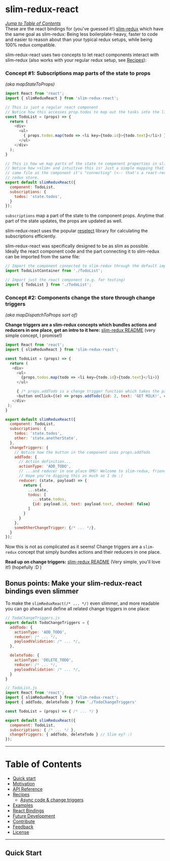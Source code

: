 slim-redux-react
================
[*Jump to Table of Contents*](#toc)  
These are the react bindings for (you've guessed it!) [slim-redux](https://github.com/aGuyNamedJonas/slim-redux) which have the same goal as slim-redux: Being less boilerplate-heavy, faster to code and easier to reason about than your typical redux setups, while being 100% redux compatible.

slim-redux-react uses two concepts to let react components interact with slim-redux (also works with your regular redux setup, see [Recipes](#recipes)):

### Concept #1: Subscriptions map parts of the state to props
*(aka mapStateToProps)*  

```javascript
import React from 'react';
import { slimReduxReact } from 'slim-redux-react';

// This is just a regular react component
// Notice how this accesses prop.todos to map out the tasks into the list!
const TodoList = (props) => {
  return (
    <div>
      <ul>
        { props.todos.map(todo => <li key={todo.id}>{todo.text}</li>) }
      </ul>
    </div>
  );
}

// This is how we map parts of the state to component properties in slim-redux-react
// Notice how >slim< and intuitive this is! Just a simple mapping that can live in the
// same file as the component it's "connecting" (<-- that's a react-redux term) to the
// redux store.
export default slimReduxReact({
  component: TodoList,
  subscriptions: {
    todos: 'state.todos',
  }
});
```
`subscriptions` map a part of the state to the component props. Anytime that part of the state updates, the props are updated as well.

slim-redux-react uses the popular [reselect](https://github.com/reactjs/reselect) library for calculating the subscriptions efficiently.

slim-redux-react was specifically designed to be as slim as possible.  
Ideally the react component code and the part connecting it to slim-redux can be imported from the same file:

```javascript
// Import the component connected to slim-redux through the default import
import TodoListContainer from './TodoList';

// Import just the react component (e.g. for testing)
import { TodoList } from './TodoList';
```


### Concept #2: Components change the store through change triggers  
*(aka mapDispatchToProps sort of)*  

**Change triggers are a slim-redux concepts which bundles actions and reducers in one place, get an intro to it here:** [slim-redux README](https://github.com/aGuyNamedJonas/slim-redux#slim-redux) (very simple concept, I promise!)

```javascript
import React from 'react';
import { slimReduxReact } from 'slim-redux-react';

const TodoList = (props) => {
  return (
   <div>
     <ul>
       {props.todos.map(todo => <li key={todo.id}>{todo.text}</li>)}
     </ul>

     { /* props.addTodo is a change trigger function which takes the payload and dispatches an ADD_TODO action*/ }
     <button onClick={(e) => props.addTodo({id: 2, text: 'GET MILK!', checked: false})}>Add Todo</button>
   </div>
 );
}

export default slimReduxReact({
  component: TodoList,
  subscriptions: {
    todos: 'state.todos',
    other: 'state.anotherState',
  },
  changeTriggers: {
    // Notice how the button in the component uses props.addTodo
    addTodo: {
      // Action definition...
      actionType: 'ADD_TODO',
      // ...and reducer in one place OMG! Welcome to slim-redux, friend!
      // Hope you're digging this as much as I do :)
      reducer: (state, payload) => {
        return {
          ...state,
          todos: [
            ...state.todos,
            {id: payload.id, text: payload.text, checked: false}
          ]
        }
      }
    },
    someOtherChangeTrigger: {/* ... */},
  }
});
```  

Now this is not as complicated as it seems! Change triggers are a `slim-redux` concept that simply bundles actions and their reducers in one place.

**Read up on change triggers:** [slim-redux README](https://github.com/aGuyNamedJonas/slim-redux#slim-redux) (Very simple, you'll love it!) (hopefully :D  )  


## Bonus points: Make your slim-redux-react bindings even slimmer
To make the `slimReduxReact(/* ... */)` even slimmer, and more readable you can go ahead and define all related change triggers in one place:  

```javascript
// TodoChangeTriggers.js
export default TodoChangeTriggers = {
  addTodo: {
    actionType: 'ADD_TODO',
    reducer: /* ... */,
    payloadValidation: /* ... */,
  },

  deleteTodo: {
    actionType: 'DELETE_TODO',
    reducer: /* ... */,
    payloadValidation: /* ... */,
  }
}

// TodoList.js
import React from 'react';
import { slimReduxReact } from 'slim-redux-react';
import { addTodo, deleteTodo } from './TodoChangeTriggers'

const TodoList = (props) => { /* ... */ }

export default slimReduxReact({
  component: TodoList,
  subscriptions: { /* ... */ },
  changeTriggers: { addTodo, deleteTodo } // Slim ey? :)
});
```

____

# <a name="toc"></a>Table of Contents
* [Quick start](#quick-start)
* [Motivation](#motivation)
* [API Reference](#api-reference)
* [Recipes](#recipes)
  * [Async code & change triggers](#bundle-change-definitions)
* [Examples](#examples)
* [React Bindings](#react-bindings)
* [Future Development](#future-development)
* [Contribute](#contribute)
* [Feedback](#feedback)
* [License](#license)

____

## <a name="quick-start"></a>Quick Start  

